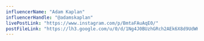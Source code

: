 ```yaml
---
influencerName: "Adam Kaplan"
influencerHandle: "@adamskaplan"
livePostLink: "https://www.instagram.com/p/BmtaFAuAqE0/"
postFileLink: "https://lh3.google.com/u/0/d/1Ng4J0BUzhGRch2AEk6X8d9UdWKg7Xsqk"
---
```

